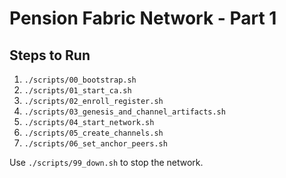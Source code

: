 # Pension Fabric Network - Part 1

## Steps to Run
1. `./scripts/00_bootstrap.sh`
2. `./scripts/01_start_ca.sh`
3. `./scripts/02_enroll_register.sh`
4. `./scripts/03_genesis_and_channel_artifacts.sh`
5. `./scripts/04_start_network.sh`
6. `./scripts/05_create_channels.sh`
7. `./scripts/06_set_anchor_peers.sh`

Use `./scripts/99_down.sh` to stop the network.
